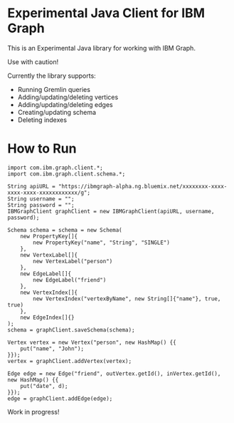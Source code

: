 # Experimental Java Client for IBM Graph

This is an Experimental Java library for working with IBM Graph.

Use with caution!

Currently the library supports:
 
 - Running Gremlin queries
 - Adding/updating/deleting vertices
 - Adding/updating/deleting edges
 - Creating/updating schema
 - Deleting indexes

# How to Run

```
import com.ibm.graph.client.*;
import com.ibm.graph.client.schema.*;

String apiURL = "https://ibmgraph-alpha.ng.bluemix.net/xxxxxxxx-xxxx-xxxx-xxxx-xxxxxxxxxxxx/g";
String username = "";
String password = "";
IBMGraphClient graphClient = new IBMGraphClient(apiURL, username, password);

Schema schema = schema = new Schema(
    new PropertyKey[]{
        new PropertyKey("name", "String", "SINGLE")
    },
    new VertexLabel[]{
        new VertexLabel("person")
    },
    new EdgeLabel[]{
        new EdgeLabel("friend")
    },
    new VertexIndex[]{
        new VertexIndex("vertexByName", new String[]{"name"}, true, true)
    },
    new EdgeIndex[]{}
);
schema = graphClient.saveSchema(schema);

Vertex vertex = new Vertex("person", new HashMap() {{
    put("name", "John");
}});
vertex = graphClient.addVertex(vertex);

Edge edge = new Edge("friend", outVertex.getId(), inVertex.getId(), new HashMap() {{
    put("date", d);
}});
edge = graphClient.addEdge(edge);
```

Work in progress!
